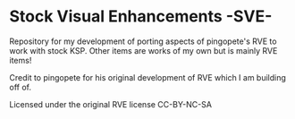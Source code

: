 # Stock Visual Enhancements -SVE-
Repository for my development of porting aspects of pingopete's RVE to work with stock KSP. Other items are works of my own but is mainly RVE items!

Credit to pingopete for his original development of RVE which I am building off of.

Licensed under the original RVE license CC-BY-NC-SA
